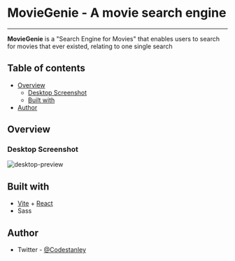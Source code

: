 # MovieGenie - A movie search engine

---

**MovieGenie** is a "Search Engine for Movies" that enables users to search for movies that ever existed, relating to one single search

## Table of contents

- [Overview](#overview)
  - [Desktop Screenshot](#desktop-screenshot)
  - [Built with](#built-with)
- [Author](#author)

## Overview

### Desktop Screenshot

![desktop-preview](./src/Screenshots/MovieGenie-Desktop.png)

## Built with

- [Vite](https://vitejs.dev/) + [React](https://react.dev/)
- Sass

## Author

- Twitter - [@Codestanley](https://www.twitter.com/codestanley)
